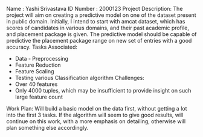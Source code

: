 Name : Yashi Srivastava
ID Number : 2000123
Project Description:
The project will aim on creating a predictive model on one of the dataset present in public domain. Initially, I intend to start with amcat dataset, which has scores of candidates in various domains, and their past academic profile, and placement package is given. The predictive model should be capable of predictive the placement package range on new set of entries with a good accuracy.
Tasks Associated:
   * Data - Preprocessing
   * Feature Reduction
   * Feature Scaling
   * Testing various Classification algorithm
Challenges:
*  Over 40 features
*  Only 4000 tuples, which may be insufficient to provide insight on such large feature count

Work Plan:
    Will build a basic model on the data first, without getting a lot into the first 3 tasks. If the algorithm will seem to give good results, will continue on this work, with a more emphasis on detailing, otherwise will plan something else accordingly.
    